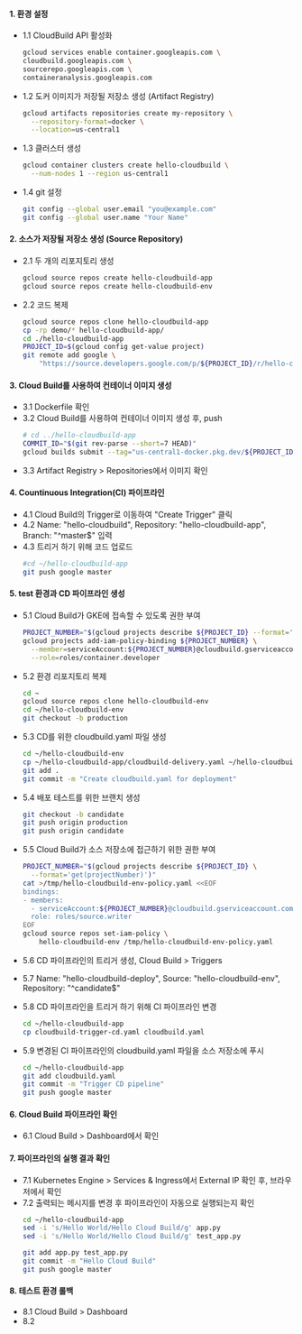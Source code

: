 #### 1. 환경 설정
  - 1.1 CloudBuild API 활성화
    ```bash
    gcloud services enable container.googleapis.com \
    cloudbuild.googleapis.com \
    sourcerepo.googleapis.com \
    containeranalysis.googleapis.com
    ```
  - 1.2 도커 이미지가 저장될 저장소 생성 (Artifact Registry)
    ```bash
    gcloud artifacts repositories create my-repository \
      --repository-format=docker \
      --location=us-central1
    ```
  - 1.3 클러스터 생성
    ```bash
    gcloud container clusters create hello-cloudbuild \
      --num-nodes 1 --region us-central1
    ```  
  - 1.4 git 설정
    ```bash
    git config --global user.email "you@example.com"  
    git config --global user.name "Your Name"
    ```

#### 2. 소스가 저장될 저장소 생성 (Source Repository)
  - 2.1 두 개의 리포지토리 생성
    ```bash
    gcloud source repos create hello-cloudbuild-app
    gcloud source repos create hello-cloudbuild-env 
    ```
  - 2.2 코드 복제
    ```bash
    gcloud source repos clone hello-cloudbuild-app
    cp -rp demo/* hello-cloudbuild-app/
    cd ./hello-cloudbuild-app
    PROJECT_ID=$(gcloud config get-value project)
    git remote add google \
        "https://source.developers.google.com/p/${PROJECT_ID}/r/hello-cloudbuild-app"
    ```

#### 3. Cloud Build를 사용하여 컨테이너 이미지 생성
  - 3.1 Dockerfile 확인
  - 3.2 Cloud Build를 사용하여 컨테이너 이미지 생성 후, push
    ```bash
    # cd ../hello-cloudbuild-app
    COMMIT_ID="$(git rev-parse --short=7 HEAD)"
    gcloud builds submit --tag="us-central1-docker.pkg.dev/${PROJECT_ID}/my-repository/hello-cloudbuild:${COMMIT_ID}" .
    ```
  - 3.3 Artifact Registry > Repositories에서 이미지 확인

#### 4. Countinuous Integration(CI) 파이프라인
  - 4.1 Cloud Build의 Trigger로 이동하여 "Create Trigger" 클릭
  - 4.2 Name: "hello-cloudbuild", Repository: "hello-cloudbuild-app", Branch: "^master$" 입력
  - 4.3 트리거 하기 위해 코드 업로드
    ```bash
    #cd ~/hello-cloudbuild-app
    git push google master
    ```

#### 5. test 환경과 CD 파이프라인 생성
  - 5.1 Cloud Build가 GKE에 접속할 수 있도록 권한 부여
    ```bash
    PROJECT_NUMBER="$(gcloud projects describe ${PROJECT_ID} --format='get(projectNumber)')"
    gcloud projects add-iam-policy-binding ${PROJECT_NUMBER} \
      --member=serviceAccount:${PROJECT_NUMBER}@cloudbuild.gserviceaccount.com \
      --role=roles/container.developer
    ```
  - 5.2 환경 리포지토리 복제
    ```bash
    cd ~
    gcloud source repos clone hello-cloudbuild-env
    cd ~/hello-cloudbuild-env
    git checkout -b production
    ```
  - 5.3 CD를 위한 cloudbuild.yaml 파일 생성
    ```bash
    cd ~/hello-cloudbuild-env
    cp ~/hello-cloudbuild-app/cloudbuild-delivery.yaml ~/hello-cloudbuild-env/cloudbuild.yaml
    git add .
    git commit -m "Create cloudbuild.yaml for deployment"  
    ```
  - 5.4 배포 테스트를 위한 브랜치 생성
    ```bash
    git checkout -b candidate
    git push origin production
    git push origin candidate
    ```
  - 5.5 Cloud Build가 소스 저장소에 접근하기 위한 권한 부여
    ```bash
    PROJECT_NUMBER="$(gcloud projects describe ${PROJECT_ID} \
      --format='get(projectNumber)')"
    cat >/tmp/hello-cloudbuild-env-policy.yaml <<EOF
    bindings:
    - members:
      - serviceAccount:${PROJECT_NUMBER}@cloudbuild.gserviceaccount.com
      role: roles/source.writer
    EOF
    gcloud source repos set-iam-policy \
        hello-cloudbuild-env /tmp/hello-cloudbuild-env-policy.yaml
    ```
  - 5.6 CD 파이프라인의 트리거 생성, Cloud Build > Triggers
  - 5.7 Name: "hello-cloudbuild-deploy", Source: "hello-cloudbuild-env", Repository: "^candidate$"

  - 5.8 CD 파이프라인을 트리거 하기 위해 CI 파이프라인 변경
    ```bash
    cd ~/hello-cloudbuild-app
    cp cloudbuild-trigger-cd.yaml cloudbuild.yaml
    ```
  - 5.9 변경된 CI 파이프라인의 cloudbuild.yaml 파일을 소스 저장소에 푸시
    ```bash
    cd ~/hello-cloudbuild-app
    git add cloudbuild.yaml
    git commit -m "Trigger CD pipeline"
    git push google master
    ```

#### 6. Cloud Build 파이프라인 확인
  - 6.1 Cloud Build > Dashboard에서 확인

#### 7. 파이프라인의 실행 결과 확인
  - 7.1 Kubernetes Engine > Services & Ingress에서 External IP 확인 후, 브라우저에서 확인
  - 7.2 출력되는 메시지를 변경 후 파이프라인이 자동으로 실행되는지 확인
    ```bash
    cd ~/hello-cloudbuild-app
    sed -i 's/Hello World/Hello Cloud Build/g' app.py
    sed -i 's/Hello World/Hello Cloud Build/g' test_app.py

    git add app.py test_app.py
    git commit -m "Hello Cloud Build"
    git push google master
    ```
  
#### 8. 테스트 환경 롤백
  - 8.1 Cloud Build > Dashboard
  - 8.2 
